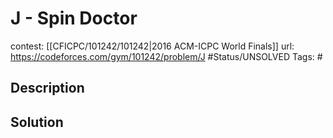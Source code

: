 # J - Spin Doctor

contest: [[CFICPC/101242/101242|2016 ACM-ICPC World Finals]]
url: https://codeforces.com/gym/101242/problem/J
#Status/UNSOLVED
Tags: #

## Description

## Solution

